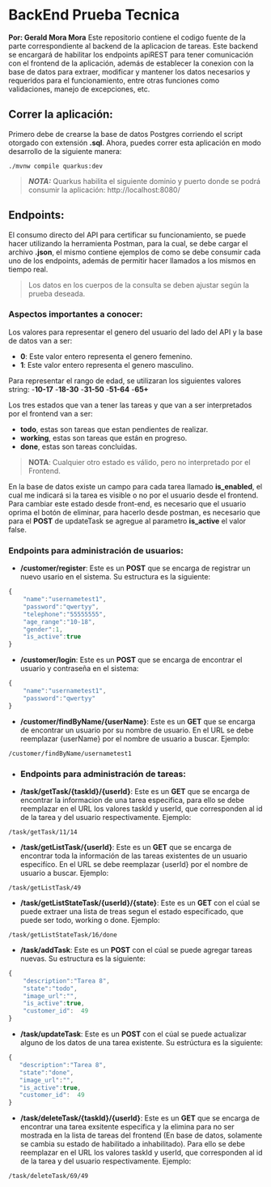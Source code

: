 # BackEnd Prueba Tecnica
**Por: Gerald Mora Mora**
Este repositorio contiene el codigo fuente de la parte correspondiente al backend de la aplicacion de tareas. Este backend se encargará de habilitar los endpoints apiREST para tener comunicación con el frontend de la aplicación, además de establecer la conexion con la base de datos para extraer, modificar y mantener los datos necesarios y requeridos para el funcionamiento, entre otras funciones como validaciones, manejo de excepciones, etc.
## Correr la aplicación:
Primero debe de crearse la base de datos Postgres corriendo el script otorgado con extensión **.sql**.
Ahora, puedes correr esta aplicación en modo desarrollo de la siguiente manera:
```shell script
./mvnw compile quarkus:dev
```
> **_NOTA:_**  Quarkus habilita el siguiente dominio y puerto donde se podrá consumir la aplicación: http://localhost:8080/
## Endpoints:
El consumo directo del API para certificar su funcionamiento, se puede hacer utilizando la herramienta Postman, para la cual, se debe cargar el archivo **.json**, el mismo contiene ejemplos de como se debe consumir cada uno de los endpoints, además de permitir hacer llamados a los mismos en tiempo real.
> Los datos en los cuerpos de la consulta se deben ajustar según la prueba deseada.
###  Aspectos importantes a conocer:
Los valores para representar el genero del usuario del lado del API y la base de datos van a ser:
- **0**: Este valor entero representa el genero femenino.
- **1**: Este valor entero representa el genero masculino.

Para representar el rango de edad, se utilizaran los siguientes valores string:
-**10-17**
-**18-30**
-**31-50**
-**51-64**
-**65+**

Los tres estados que van a tener las tareas y que van a ser interpretados por el frontend van a ser: 
- **todo**, estas son tareas que estan pendientes de realizar.
- **working**, estas son tareas que están en progreso.
- **done**, estas son tareas concluidas.

> **NOTA**: Cualquier otro estado es válido, pero no interpretado por el Frontend. 

En la base de datos existe un campo para cada tarea llamado **is_enabled**, el cual me indicará si la tarea es visible o no por el usuario desde el frontend. Para cambiar este estado desde front-end, es necesario que el usuario oprima el botón de eliminar, para hacerlo desde postman, es necesario que para el **POST** de updateTask se agregue al parametro **is_active** el valor false.

### Endpoints para administración de usuarios:
- **/customer/register**: Este es un **POST** que se encarga de registrar un nuevo usario en el sistema. Su estructura es la siguiente:
```javascript
{ 
	"name":"usernametest1",
	"password":"qwertyy",
	"telephone":"55555555",
	"age_range":"10-18",
	"gender":1,
	"is_active":true 
}
```
- **/customer/login**: Este es un **POST**  que se encarga de encontrar el usuario y contraseña en el sistema:
```javascript
{ 
	"name":"usernametest1",
	"password":"qwertyy"
}
```
- **/customer/findByName/{userName}**: Este es un **GET** que se encarga de encontrar un usuario por su nombre de usuario. En el URL se debe reemplazar {userName} por el nombre de usuario a buscar. Ejemplo:
```shell script
/customer/findByName/usernametest1
```

- ### Endpoints para administración de tareas:
- **/task/getTask/{taskId}/{userId}**: Este es un **GET** que se encarga de encontrar la informacion de una tarea especifica, para ello se debe reemplazar en el URL los valores taskId y userId, que corresponden al id de la tarea y del usuario respectivamente. Ejemplo:
```shell script
/task/getTask/11/14
```
- **/task/getListTask/{userId}**: Este es un **GET** que se encarga de encontrar toda la información de las tareas existentes de un usuario especifíco.  En el URL se debe reemplazar {userId} por el nombre de usuario a buscar. Ejemplo:
```shell script
/task/getListTask/49
```
- **/task/getListStateTask/{userId}/{state}**: Este es un **GET** con el cúal se puede extraer una lista de treas segun el estado especificado, que puede ser todo, working o done. Ejemplo:
```shell script
/task/getListStateTask/16/done
```
- **/task/addTask**: Este es un **POST** con el cúal se puede agregar tareas nuevas. Su estructura es la siguiente:
```javascript
{ 
	"description":"Tarea 8",
	"state":"todo",
	"image_url":"",
	"is_active":true,
	"customer_id":  49
}
```
- **/task/updateTask**: Este es un **POST** con el cúal se puede actualizar alguno de los datos de una tarea existente. Su estrúctura es la siguiente:
 ```javascript
{ 
	"description":"Tarea 8",
	"state":"done",
	"image_url":"",
	"is_active":true,
	"customer_id":  49
}
```
- **/task/deleteTask/{taskId}/{userId}**: Este es un **GET** que se encarga de encontrar una tarea exsitente especifica y la elimina para no ser mostrada en la lista de tareas del frontend (En base de datos, solamente se cambia su estado de habilitado a inhabilitado). Para ello se debe reemplazar en el URL los valores taskId y userId, que corresponden al id de la tarea y del usuario respectivamente. Ejemplo:
```shell script
/task/deleteTask/69/49
```